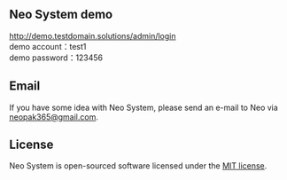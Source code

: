 ## Neo System demo
</h3><a href="http://demo.testdomain.solutions/admin/login" target="_blank">http://demo.testdomain.solutions/admin/login</a><br/>
demo account：test1<br/>
demo password：123456<br/>
	
## Email

If you have some idea with Neo System, please send an e-mail to Neo via [neopak365@gmail.com](mailto:neopak365@gmail.com).

## License

Neo System is open-sourced software licensed under the [MIT license](https://opensource.org/licenses/MIT).
